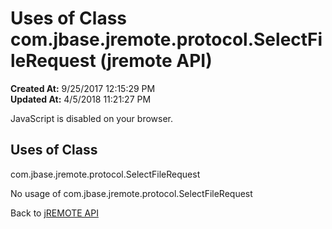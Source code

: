 # Uses of Class com.jbase.jremote.protocol.SelectFileRequest (jremote API)

**Created At:** 9/25/2017 12:15:29 PM  
**Updated At:** 4/5/2018 11:21:27 PM  

<script type="text/javascript"><!--
    try {
        if (location.href.indexOf('is-external=true') == -1) {
            parent.document.title="Uses of Class com.jbase.jremote.protocol.SelectFileRequest (jremote   API)";
        }
    }
    catch(err) {
    }
//--></script><noscript><div>JavaScript is disabled on your browser.</div></noscript><!-- ========= START OF TOP NAVBAR ======= -->
<!--   -->

<script type="text/javascript"><!--
  allClassesLink = document.getElementById("allclasses_navbar_top");
  if(window==top) {
    allClassesLink.style.display = "block";
  }
  else {
    allClassesLink.style.display = "none";
  }
  //--></script>
<!--   -->
<!-- ========= END OF TOP NAVBAR ========= -->
## Uses of Class
com.jbase.jremote.protocol.SelectFileRequest

No usage of com.jbase.jremote.protocol.SelectFileRequest
<!-- ======= START OF BOTTOM NAVBAR ====== -->
<!--   -->


Back to [jREMOTE API](com_jbase_jremote_package-summary)
